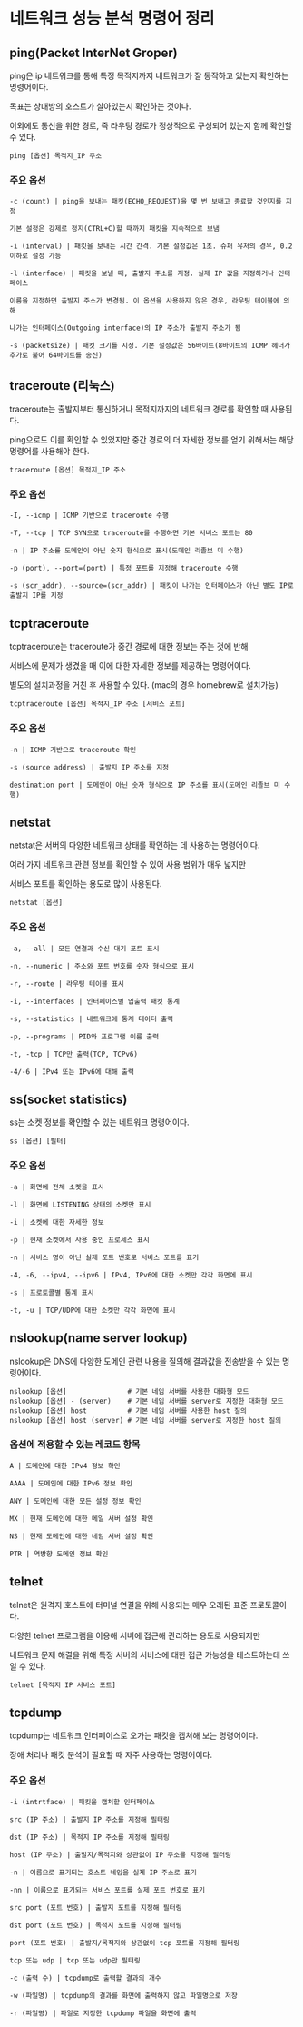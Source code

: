 # 네트워크 성능 분석 명령어 정리
## ping(Packet InterNet Groper)

ping은 ip 네트워크를 통해 특정 목적지까지 네트워크가 잘 동작하고 있는지 확인하는 명령어이다.

목표는 상대방의 호스트가 살아있는지 확인하는 것이다.

이외에도 통신을 위한 경로, 즉 라우팅 경로가 정상적으로 구성되어 있는지 함께 확인할 수 있다.

`ping [옵션] 목적지_IP 주소`

### 주요 옵션
```
-c (count) | ping을 보내는 패킷(ECHO_REQUEST)을 몇 번 보내고 종료할 것인지를 지정

기본 설정은 강제로 정지(CTRL+C)할 때까지 패킷을 지속적으로 보냄

-i (interval) | 패킷을 보내는 시간 간격. 기본 설정값은 1초. 슈퍼 유저의 경우, 0.2 이하로 설정 가능

-l (interface) | 패킷을 보낼 때, 출발지 주소를 지정. 실제 IP 값을 지정하거나 인터페이스 

이름을 지정하면 출발지 주소가 변경됨. 이 옵션을 사용하지 않은 경우, 라우팅 테이블에 의해 

나가는 인터페이스(Outgoing interface)의 IP 주소가 출발지 주소가 됨

-s (packetsize) | 패킷 크기를 지정. 기본 설정값은 56바이트(8바이트의 ICMP 헤더가 추가로 붙어 64바이트를 송신)
```
## traceroute (리눅스)

traceroute는 출발지부터 통신하거나 목적지까지의 네트워크 경로를 확인할 때 사용된다.

ping으로도 이를 확인할 수 있었지만 중간 경로의 더 자세한 정보를 얻기 위해서는 해당 명령어를 사용해야 한다.

`traceroute [옵션] 목적지_IP 주소`

### 주요 옵션
```
-I, --icmp | ICMP 기반으로 traceroute 수행

-T, --tcp | TCP SYN으로 traceroute를 수행하면 기본 서비스 포트는 80

-n | IP 주소를 도메인이 아닌 숫자 형식으로 표시(도메인 리졸브 미 수행)

-p (port), --port=(port) | 특정 포트를 지정해 traceroute 수행

-s (scr_addr), --source=(scr_addr) | 패킷이 나가는 인터페이스가 아닌 별도 IP로 출발지 IP를 지정
```
## tcptraceroute

tcptraceroute는 traceroute가 중간 경로에 대한 정보는 주는 것에 반해

서비스에 문제가 생겼을 때 이에 대한 자세한 정보를 제공하는 명령어이다.

별도의 설치과정을 거친 후 사용할 수 있다. (mac의 경우 homebrew로 설치가능)

`tcptraceroute [옵션] 목적지_IP 주소 [서비스 포트]`

### 주요 옵션
```
-n | ICMP 기반으로 traceroute 확인

-s (source address) | 출발지 IP 주소를 지정

destination port | 도메인이 아닌 숫자 형식으로 IP 주소를 표시(도메인 리졸브 미 수행)
```
## netstat

netstat은 서버의 다양한 네트워크 상태를 확인하는 데 사용하는 명령어이다.

여러 가지 네트워크 관련 정보를 확인할 수 있어 사용 범위가 매우 넓지만

서비스 포트를 확인하는 용도로 많이 사용된다.

`netstat [옵션]`

### 주요 옵션
```
-a, --all | 모든 연결과 수신 대기 포트 표시

-n, --numeric | 주소와 포트 번호를 숫자 형식으로 표시

-r, --route | 라우팅 테이블 표시

-i, --interfaces | 인터페이스별 입출력 패킷 통계

-s, --statistics | 네트워크에 통계 테이터 출력

-p, --programs | PID와 프로그램 이름 출력

-t, -tcp | TCP만 출력(TCP, TCPv6)

-4/-6 | IPv4 또는 IPv6에 대해 출력
```

## ss(socket statistics)

ss는 소켓 정보를 확인할 수 있는 네트워크 명령어이다.

`ss [옵션] [필터]`

### 주요 옵션
```
-a | 화면에 전체 소켓을 표시

-l | 화면에 LISTENING 상태의 소켓만 표시

-i | 소켓에 대한 자세한 정보

-p | 현재 소켓에서 사용 중인 프로세스 표시

-n | 서비스 명이 아닌 실제 포트 번호로 서비스 포트를 표기

-4, -6, --ipv4, --ipv6 | IPv4, IPv6에 대한 소켓만 각각 화면에 표시

-s | 프로토콜별 통계 표시

-t, -u | TCP/UDP에 대한 소켓만 각각 화면에 표시
```

## nslookup(name server lookup)

nslookup은 DNS에 다양한 도메인 관련 내용을 질의해 결과값을 전송받을 수 있는 명령어이다.

```
nslookup [옵션]               # 기본 네임 서버를 사용한 대화형 모드
nslookup [옵션] - (server)    # 기본 네임 서버를 server로 지정한 대화형 모드
nslookup [옵션] host          # 기본 네임 서버를 사용한 host 질의
nslookup [옵션] host (server) # 기본 네임 서버를 server로 지정한 host 질의
```

### 옵션에 적용할 수 있는 레코드 항목
```
A | 도메인에 대한 IPv4 정보 확인

AAAA | 도메인에 대한 IPv6 정보 확인

ANY | 도메인에 대한 모든 설정 정보 확인

MX | 현재 도메인에 대한 메일 서버 설정 확인

NS | 현재 도메인에 대한 네임 서버 설정 확인

PTR | 역방향 도메인 정보 확인
```

## telnet

telnet은 원격지 호스트에 터미널 연결을 위해 사용되는 매우 오래된 표준 프로토콜이다.

다양한 telnet 프로그램을 이용해 서버에 접근해 관리하는 용도로 사용되지만

네트워크 문제 해결을 위해 특정 서버의 서비스에 대한 접근 가능성을 테스트하는데 쓰일 수 있다.

`telnet [목적지 IP 서비스 포트]`

## tcpdump

tcpdump는 네트워크 인터페이스로 오가는 패킷을 캡쳐해 보는 명령어이다.

장애 처리나 패킷 분석이 필요할 때 자주 사용하는 명령어이다.

### 주요 옵션

```
-i (intrtface) | 패킷을 캡처할 인터페이스

src (IP 주소) | 출발지 IP 주소를 지정해 필터링

dst (IP 주소) | 목적지 IP 주소를 지정해 필터링

host (IP 주소) | 출발지/목적지와 상관없이 IP 주소를 지정해 필터링

-n | 이름으로 표기되는 호스트 네임을 실제 IP 주소로 표기

-nn | 이름으로 표기되는 서비스 포트를 실제 포트 번호로 표기

src port (포트 번호) | 출발지 포트를 지정해 필터링

dst port (포트 번호) | 목적지 포트를 지정해 필터링

port (포트 번호) | 출발지/목적지와 상관없이 tcp 포트를 지정해 필터링

tcp 또는 udp | tcp 또는 udp만 필터링

-c (출력 수) | tcpdump로 출력할 결과의 개수

-w (파일명) | tcpdump의 결과를 화면에 출력하지 않고 파일명으로 저장

-r (파일명) | 파일로 지정한 tcpdump 파일을 화면에 출력
```
